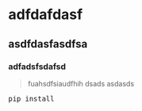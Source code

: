 # adfdafdasf

## asdfdasfasdfsa

### adfadsfsdafsd

> fuahsdfsiaudfhih
> dsads
> asdasds



<pre>
pip install 
</pre>